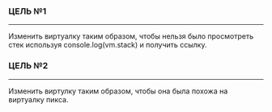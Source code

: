 ### ЦЕЛЬ №1
___
Изменить виртуалку таким образом, чтобы нельзя было просмотреть стек используя console.log(vm.stack) и получить ссылку.
### ЦЕЛЬ №2
___
Изменить виртулку таким образом, чтобы она была похожа на виртуалку пикса.
